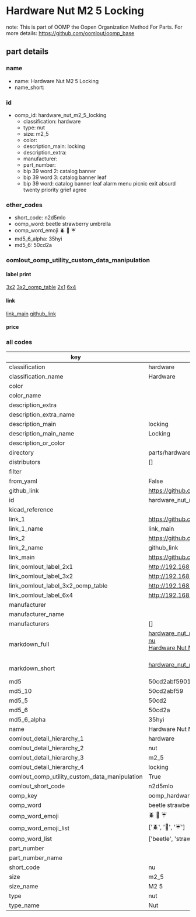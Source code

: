# Hardware Nut M2 5 Locking  

note: This is part of OOMP the Oopen Organization Method For Parts. For more details: https://github.com/oomlout/oomp_base

##  part details





### name
* name: Hardware Nut M2 5 Locking
* name_short: 
### id
* oomp_id: hardware_nut_m2_5_locking
  * classification: hardware
  * type: nut
  * size: m2_5
  * color: 
  * description_main: locking
  * description_extra: 
  * manufacturer: 
  * part_number: 
  * bip 39 word 2: catalog banner
  * bip 39 word 3: catalog banner leaf
  * bip 39 word: catalog banner leaf alarm menu picnic exit absurd twenty priority grief agree

### other_codes
* short_code: n2d5mlo
* oomp_word: beetle strawberry umbrella
* oomp_word_emoji :beetle: :strawberry: :umbrella:
* md5_6_alpha: 35hyi
* md5_6: 50cd2a






### oomlout_oomp_utility_custom_data_manipulation
#### label print
[3x2](http://192.168.1.245:1112/?label=oomp%2035hyi)
[3x2_oomp_table](http://192.168.1.107:1112/?label=oomp%2035hyi)
[2x1](http://192.168.1.242:1112/?label=oomp%2035hyi)
[6x4](http://192.168.1.55:1112/?label=oomp%2035hyi)    

#### link

[link_main](https://github.com/oomlout/oomlout_oomp_current_version_messy/tree/main/parts/hardware_nut_m2_5_locking) [github_link](https://github.com/oomlout/oomlout_oomp_part_src/tree/main/parts/hardware_nut_m2_5_locking)                             

#### price







### all codes 
| key | value |  
| --- | --- |  
| classification | hardware |  
| classification_name | Hardware |  
| color |  |  
| color_name |  |  
| description_extra |  |  
| description_extra_name |  |  
| description_main | locking |  
| description_main_name | Locking |  
| description_or_color |   |  
| directory | parts/hardware_nut_m2_5_locking |  
| distributors | [] |  
| filter |  |  
| from_yaml | False |  
| github_link | https://github.com/oomlout/oomlout_oomp_part_src/tree/main/parts/hardware_nut_m2_5_locking |  
| id | hardware_nut_m2_5_locking |  
| kicad_reference |  |  
| link_1 | https://github.com/oomlout/oomlout_oomp_current_version_messy/tree/main/parts/hardware_nut_m2_5_locking |  
| link_1_name | link_main |  
| link_2 | https://github.com/oomlout/oomlout_oomp_part_src/tree/main/parts/hardware_nut_m2_5_locking |  
| link_2_name | github_link |  
| link_main | https://github.com/oomlout/oomlout_oomp_current_version_messy/tree/main/parts/hardware_nut_m2_5_locking |  
| link_oomlout_label_2x1 | http://192.168.1.242:1112/?label=oomp%2035hyi |  
| link_oomlout_label_3x2 | http://192.168.1.245:1112/?label=oomp%2035hyi |  
| link_oomlout_label_3x2_oomp_table | http://192.168.1.107:1112/?label=oomp%2035hyi |  
| link_oomlout_label_6x4 | http://192.168.1.55:1112/?label=oomp%2035hyi |  
| manufacturer |  |  
| manufacturer_name |  |  
| manufacturers | [] |  
| markdown_full | [hardware_nut_m2_5_locking](https://github.com/oomlout/oomlout_oomp_current_version_messy/tree/main/parts/hardware_nut_m2_5_locking)<br>[nu](https://github.com/oomlout/oomlout_oomp_current_version_messy/tree/main/parts/hardware_nut_m2_5_locking)<br>[Hardware Nut M2 5 Locking](https://github.com/oomlout/oomlout_oomp_current_version_messy/tree/main/parts/hardware_nut_m2_5_locking)<br><br> |  
| markdown_short | [hardware_nut_m2_5_locking](https://github.com/oomlout/oomlout_oomp_current_version_messy/tree/main/parts/hardware_nut_m2_5_locking)<br><br> |  
| md5 | 50cd2abf590109fe90c5905cfd44911f |  
| md5_10 | 50cd2abf59 |  
| md5_5 | 50cd2 |  
| md5_6 | 50cd2a |  
| md5_6_alpha | 35hyi |  
| name | Hardware Nut M2 5 Locking |  
| oomlout_detail_hierarchy_1 | hardware |  
| oomlout_detail_hierarchy_2 | nut |  
| oomlout_detail_hierarchy_3 | m2_5 |  
| oomlout_detail_hierarchy_4 | locking |  
| oomlout_oomp_utility_custom_data_manipulation | True |  
| oomlout_short_code | n2d5mlo |  
| oomp_key | oomp_hardware_nut_m2_5_locking |  
| oomp_word | beetle strawberry umbrella |  
| oomp_word_emoji | :beetle: :strawberry: :umbrella: |  
| oomp_word_emoji_list | [':beetle:', ':strawberry:', ':umbrella:'] |  
| oomp_word_list | ['beetle', 'strawberry', 'umbrella'] |  
| part_number |  |  
| part_number_name |  |  
| short_code | nu |  
| size | m2_5 |  
| size_name | M2 5 |  
| type | nut |  
| type_name | Nut |  
